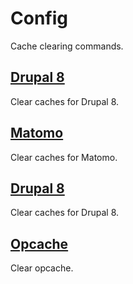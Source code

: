 # Config
Cache clearing commands.
<!--TOC-->
## [Drupal 8](cache_clear-drupal8/README.md)
Clear caches for Drupal 8.
## [Matomo](cache_clear-matomo/README.md)
Clear caches for Matomo.
## [Drupal 8](cache_clear-mautic/README.md)
Clear caches for Drupal 8.
## [Opcache](cache_clear-opcache/README.md)
Clear opcache.
<!--ENDTOC-->

<!--ROLEVARS-->
<!--ENDROLEVARS-->
